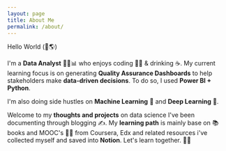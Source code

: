 ```yaml
---
layout: page
title: About Me
permalink: /about/
---
```


Hello World (👋🌎)

I'm a **Data Analyst** 👨‍💼📊 who enjoys coding 👨‍💻 & drinking ☕. My current learning focus is on generating **Quality Assurance Dashboards** to help stakeholders make **data-driven decisions**. To do so, I used **Power BI + Python**.

I'm also doing side hustles on **Machine Learning** 🤖 and **Deep Learning** 🧠.

Welcome to my **thoughts and projects** on data science I've been documenting through blogging ✍️. My **learning path** is mainly base on 📚 books and MOOC's 👨‍💻 from Coursera, Edx and related resources i've collected myself and saved into **Notion**. Let's learn together. 💪💯
